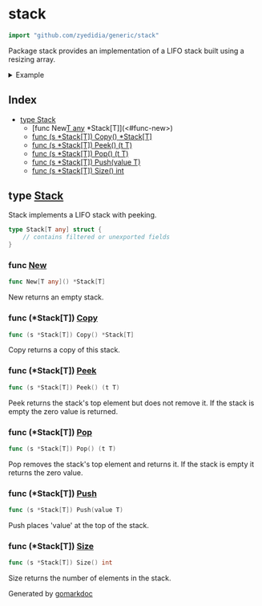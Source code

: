 <!-- Code generated by gomarkdoc. DO NOT EDIT -->

# stack

```go
import "github.com/zyedidia/generic/stack"
```

Package stack provides an implementation of a LIFO stack built using a resizing array.

<details><summary>Example</summary>
<p>

```go
package main

import (
	"fmt"

	"github.com/zyedidia/generic/stack"
)

func main() {
	st := stack.New[string]()
	st.Push("foo")
	st.Push("bar")

	fmt.Println(st.Pop())
	fmt.Println(st.Peek())

	st.Push("baz")
	fmt.Println(st.Size())
}
```

#### Output

```
bar
foo
2
```

</p>
</details>

## Index

- [type Stack](<#type-stack>)
  - [func New[T any]() *Stack[T]](<#func-new>)
  - [func (s *Stack[T]) Copy() *Stack[T]](<#func-stackt-copy>)
  - [func (s *Stack[T]) Peek() (t T)](<#func-stackt-peek>)
  - [func (s *Stack[T]) Pop() (t T)](<#func-stackt-pop>)
  - [func (s *Stack[T]) Push(value T)](<#func-stackt-push>)
  - [func (s *Stack[T]) Size() int](<#func-stackt-size>)


## type [Stack](<https://github.com/zyedidia/generic/blob/master/stack/stack.go#L6-L8>)

Stack implements a LIFO stack with peeking.

```go
type Stack[T any] struct {
    // contains filtered or unexported fields
}
```

### func [New](<https://github.com/zyedidia/generic/blob/master/stack/stack.go#L11>)

```go
func New[T any]() *Stack[T]
```

New returns an empty stack.

### func \(\*Stack\[T\]\) [Copy](<https://github.com/zyedidia/generic/blob/master/stack/stack.go#L48>)

```go
func (s *Stack[T]) Copy() *Stack[T]
```

Copy returns a copy of this stack.

### func \(\*Stack\[T\]\) [Peek](<https://github.com/zyedidia/generic/blob/master/stack/stack.go#L35>)

```go
func (s *Stack[T]) Peek() (t T)
```

Peek returns the stack's top element but does not remove it. If the stack is empty the zero value is returned.

### func \(\*Stack\[T\]\) [Pop](<https://github.com/zyedidia/generic/blob/master/stack/stack.go#L24>)

```go
func (s *Stack[T]) Pop() (t T)
```

Pop removes the stack's top element and returns it. If the stack is empty it returns the zero value.

### func \(\*Stack\[T\]\) [Push](<https://github.com/zyedidia/generic/blob/master/stack/stack.go#L18>)

```go
func (s *Stack[T]) Push(value T)
```

Push places 'value' at the top of the stack.

### func \(\*Stack\[T\]\) [Size](<https://github.com/zyedidia/generic/blob/master/stack/stack.go#L43>)

```go
func (s *Stack[T]) Size() int
```

Size returns the number of elements in the stack.



Generated by [gomarkdoc](<https://github.com/princjef/gomarkdoc>)
